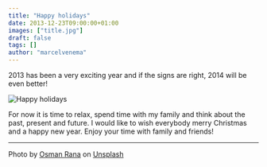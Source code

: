 ```yaml
---
title: "Happy holidays"
date: 2013-12-23T09:00:00+01:00
images: ["title.jpg"]
draft: false
tags: []
author: "marcelvenema"
---
```


2013 has been a very exciting year and if the signs are right, 2014 will be even better! 

![Happy holidays](title.jpg)

For now it is time to relax, spend time with my family and think about the past, present and future. I would like to wish everybody merry Christmas and a happy new year. Enjoy your time with family and friends!


---
Photo by <a href="https://unsplash.com/@osmanrana?utm_content=creditCopyText&utm_medium=referral&utm_source=unsplash">Osman Rana</a> on <a href="https://unsplash.com/photos/selective-focus-photo-of-happy-holidays-board-decor-BltXOAu8Ckw?utm_content=creditCopyText&utm_medium=referral&utm_source=unsplash">Unsplash</a>
  